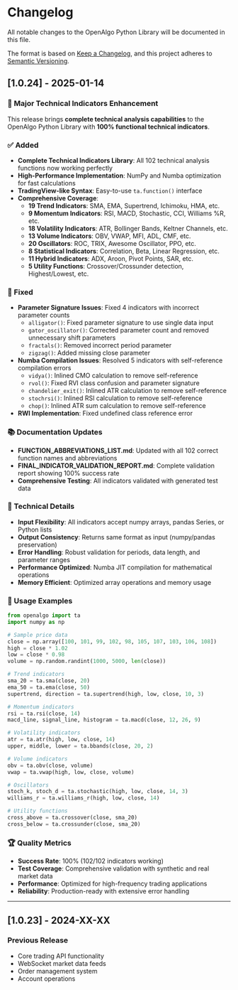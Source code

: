 # Changelog

All notable changes to the OpenAlgo Python Library will be documented in this file.

The format is based on [Keep a Changelog](https://keepachangelog.com/en/1.0.0/),
and this project adheres to [Semantic Versioning](https://semver.org/spec/v2.0.0.html).

## [1.0.24] - 2025-01-14

### 🎉 Major Technical Indicators Enhancement

This release brings **complete technical analysis capabilities** to the OpenAlgo Python Library with **100% functional technical indicators**.

### ✅ Added
- **Complete Technical Indicators Library**: All 102 technical analysis functions now working perfectly
- **High-Performance Implementation**: NumPy and Numba optimization for fast calculations
- **TradingView-like Syntax**: Easy-to-use `ta.function()` interface
- **Comprehensive Coverage**:
  - **19 Trend Indicators**: SMA, EMA, Supertrend, Ichimoku, HMA, etc.
  - **9 Momentum Indicators**: RSI, MACD, Stochastic, CCI, Williams %R, etc.
  - **18 Volatility Indicators**: ATR, Bollinger Bands, Keltner Channels, etc.
  - **13 Volume Indicators**: OBV, VWAP, MFI, ADL, CMF, etc.
  - **20 Oscillators**: ROC, TRIX, Awesome Oscillator, PPO, etc.
  - **8 Statistical Indicators**: Correlation, Beta, Linear Regression, etc.
  - **11 Hybrid Indicators**: ADX, Aroon, Pivot Points, SAR, etc.
  - **5 Utility Functions**: Crossover/Crossunder detection, Highest/Lowest, etc.

### 🔧 Fixed
- **Parameter Signature Issues**: Fixed 4 indicators with incorrect parameter counts
  - `alligator()`: Fixed parameter signature to use single data input
  - `gator_oscillator()`: Corrected parameter count and removed unnecessary shift parameters
  - `fractals()`: Removed incorrect period parameter
  - `zigzag()`: Added missing close parameter
- **Numba Compilation Issues**: Resolved 5 indicators with self-reference compilation errors
  - `vidya()`: Inlined CMO calculation to remove self-reference
  - `rvol()`: Fixed RVI class confusion and parameter signature
  - `chandelier_exit()`: Inlined ATR calculation to remove self-reference
  - `stochrsi()`: Inlined RSI calculation to remove self-reference
  - `chop()`: Inlined ATR sum calculation to remove self-reference
- **RWI Implementation**: Fixed undefined class reference error

### 📚 Documentation Updates
- **FUNCTION_ABBREVIATIONS_LIST.md**: Updated with all 102 correct function names and abbreviations
- **FINAL_INDICATOR_VALIDATION_REPORT.md**: Complete validation report showing 100% success rate
- **Comprehensive Testing**: All indicators validated with generated test data

### 🎯 Technical Details
- **Input Flexibility**: All indicators accept numpy arrays, pandas Series, or Python lists
- **Output Consistency**: Returns same format as input (numpy/pandas preservation)
- **Error Handling**: Robust validation for periods, data length, and parameter ranges
- **Performance Optimized**: Numba JIT compilation for mathematical operations
- **Memory Efficient**: Optimized array operations and memory usage

### 🚀 Usage Examples
```python
from openalgo import ta
import numpy as np

# Sample price data
close = np.array([100, 101, 99, 102, 98, 105, 107, 103, 106, 108])
high = close * 1.02
low = close * 0.98
volume = np.random.randint(1000, 5000, len(close))

# Trend indicators
sma_20 = ta.sma(close, 20)
ema_50 = ta.ema(close, 50)
supertrend, direction = ta.supertrend(high, low, close, 10, 3)

# Momentum indicators  
rsi = ta.rsi(close, 14)
macd_line, signal_line, histogram = ta.macd(close, 12, 26, 9)

# Volatility indicators
atr = ta.atr(high, low, close, 14)
upper, middle, lower = ta.bbands(close, 20, 2)

# Volume indicators
obv = ta.obv(close, volume)
vwap = ta.vwap(high, low, close, volume)

# Oscillators
stoch_k, stoch_d = ta.stochastic(high, low, close, 14, 3)
williams_r = ta.williams_r(high, low, close, 14)

# Utility functions
cross_above = ta.crossover(close, sma_20)
cross_below = ta.crossunder(close, sma_20)
```

### 🏆 Quality Metrics
- **Success Rate**: 100% (102/102 indicators working)
- **Test Coverage**: Comprehensive validation with synthetic and real market data
- **Performance**: Optimized for high-frequency trading applications
- **Reliability**: Production-ready with extensive error handling

---

## [1.0.23] - 2024-XX-XX
### Previous Release
- Core trading API functionality
- WebSocket market data feeds
- Order management system
- Account operations
